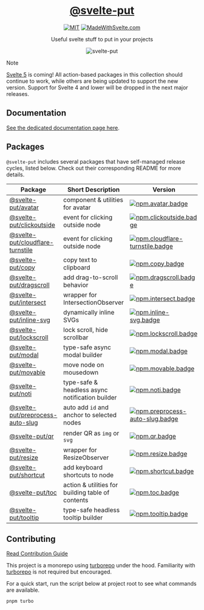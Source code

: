 <div align="center">

# [@svelte-put][docs]

[![MIT][license.badge]][license] [![MadeWithSvelte.com][madewithsvelte.badge]][madewithsvelte]

Useful svelte stuff to put in your projects

![svelte-put](https://github.com/vnphanquang/svelte-put/blob/main/sites/docs/src/lib/assets/images/og/svelte-put.jpg)

</div>

> [!NOTE]
> [Svelte 5](https://svelte.dev/blog/svelte-5-release-candidate) is coming! All action-based packages in this collection should continue to work, while others are being updated to support the new version. Support for Svelte 4 and lower will be dropped in the next major releases.

## Documentation

[See the dedicated documentation page here][docs].

## Packages

`@svelte-put` includes several packages that have self-managed release cycles, listed below. Check out their corresponding README for more details.

| Package                                                           | Short Description                                 | Version                                                         | Changelog                                           | Docs                                        |
| ----------------------------------------------------------------- | ------------------------------------------------- | --------------------------------------------------------------- | --------------------------------------------------- | ------------------------------------------- |
| [@svelte-put/avatar][github.avatar]                               | component & utilities for avatar                  | [![npm.avatar.badge]][npm.avatar]                               | [Changelog][github.avatar.changelog]                | [![docs.badge]][docs.avatar]                |
| [@svelte-put/clickoutside][github.clickoutside]                   | event for clicking outside node                   | [![npm.clickoutside.badge]][npm.clickoutside]                   | [Changelog][github.clickoutside.changelog]          | [![docs.badge]][docs.clickoutside]          |
| [@svelte-put/cloudflare-turnstile][github.cloudflare-turnstile]   | event for clicking outside node                   | [![npm.cloudflare-turnstile.badge]][npm.cloudflare-turnstile]   | [Changelog][github.cloudflare-turnstile.changelog]  | [![docs.badge]][docs.cloudflare-turnstile]  |
| [@svelte-put/copy][github.copy]                                   | copy text to clipboard                            | [![npm.copy.badge]][npm.copy]                                   | [Changelog][github.copy.changelog]                  | [![docs.badge]][docs.copy]                  |
| [@svelte-put/dragscroll][github.dragscroll]                       | add drag-to-scroll behavior                       | [![npm.dragscroll.badge]][npm.dragscroll]                       | [Changelog][github.dragscroll.changelog]            | [![docs.badge]][docs.dragscroll]            |
| [@svelte-put/intersect][github.intersect]                         | wrapper for IntersectionObserver                  | [![npm.intersect.badge]][npm.intersect]                         | [Changelog][github.intersect.changelog]             | [![docs.badge]][docs.intersect]             |
| [@svelte-put/inline-svg][github.inline-svg]                       | dynamically inline SVGs                           | [![npm.inline-svg.badge]][npm.inline-svg]                       | [Changelog][github.inline-svg.changelog]            | [![docs.badge]][docs.inline-svg]            |
| [@svelte-put/lockscroll][github.lockscroll]                       | lock scroll, hide scrollbar                       | [![npm.lockscroll.badge]][npm.lockscroll]                       | [Changelog][github.lockscroll.changelog]            | [![docs.badge]][docs.lockscroll]            |
| [@svelte-put/modal][github.modal]                                 | type-safe async modal builder                     | [![npm.modal.badge]][npm.modal]                                 | [Changelog][github.modal.changelog]                 | [![docs.badge]][docs.modal]                 |
| [@svelte-put/movable][github.movable]                             | move node on mousedown                            | [![npm.movable.badge]][npm.movable]                             | [Changelog][github.movable.changelog]               | [![docs.badge]][docs.movable]               |
| [@svelte-put/noti][github.noti]                                   | type-safe & headless async notification builder   | [![npm.noti.badge]][npm.noti]                                   | [Changelog][github.noti.changelog]                  | [![docs.badge]][docs.noti]                  |
| [@svelte-put/preprocess-auto-slug][github.preprocess-auto-slug]   | auto add `id` and anchor to selected nodes        | [![npm.preprocess-auto-slug.badge]][npm.preprocess-auto-slug]   | [Changelog][github.preprocess-auto-slug.changelog]  | [![docs.badge]][docs.preprocess-auto-slug]  |
| [@svelte-put/qr][github.qr]                                       | render QR as `img` or `svg`                       | [![npm.qr.badge]][npm.qr]                                       | [Changelog][github.qr.changelog]                    | [![docs.badge]][docs.qr]                    |
| [@svelte-put/resize][github.resize]                               | wrapper for ResizeObserver                        | [![npm.resize.badge]][npm.resize]                               | [Changelog][github.resize.changelog]                | [![docs.badge]][docs.resize]                |
| [@svelte-put/shortcut][github.shortcut]                           | add keyboard shortcuts to node                    | [![npm.shortcut.badge]][npm.shortcut]                           | [Changelog][github.shortcut.changelog]              | [![docs.badge]][docs.shortcut]              |
| [@svelte-put/toc][github.toc]                                     | action & utilities for building table of contents | [![npm.toc.badge]][npm.toc]                                     | [Changelog][github.toc.changelog]                   | [![docs.badge]][docs.toc]                   |
| [@svelte-put/tooltip][github.tooltip]                             | type-safe headless tooltip builder                | [![npm.tooltip.badge]][npm.tooltip]                             | [Changelog][github.tooltip.changelog]               | [![docs.badge]][docs.tooltip]               |

<!-- ### In the Pipeline

These are some packages that will be added in the future (as soon as I find time, and the implementation has matured & become generic enough).

| Package                             | Category  | Short Description             | Status      | Docs        |
| ----------------------------------- | --------- | ----------------------------- | ----------- | ----------- |
| [@svelte-put/select][github.select] | component | minimal & extensible `select` | prototyping | coming soon |

Names for those packages may change. -->

## Contributing

[Read Contribution Guide][github.contributing]

This project is a monorepo using [turborepo] under the hood. Familiarity with [turborepo] is not required but encouraged.

For a quick start, run the script below at project root to see what commands are available.

```bash
pnpm turbo
```

<!-- github specifics -->

[github.contributing]: ./CONTRIBUTING.md
[github.issues]: https://github.com/vnphanquang/svelte-put/issues?q=
[github.avatar]: https://github.com/vnphanquang/svelte-put/tree/main/packages/avatar
[github.avatar.changelog]: https://github.com/vnphanquang/svelte-put/blob/main/packages/avatar/CHANGELOG.md
[github.clickoutside]: https://github.com/vnphanquang/svelte-put/tree/main/packages/clickoutside
[github.clickoutside.changelog]: https://github.com/vnphanquang/svelte-put/blob/main/packages/clickoutside/CHANGELOG.md
[github.cloudflare-turnstile]: https://github.com/vnphanquang/svelte-put/tree/main/packages/cloudflare-turnstile
[github.cloudflare-turnstile.changelog]: https://github.com/vnphanquang/svelte-put/blob/main/packages/cloudflare-turnstile/CHANGELOG.md
[github.copy]: https://github.com/vnphanquang/svelte-put/tree/main/packages/copy
[github.copy.changelog]: https://github.com/vnphanquang/svelte-put/blob/main/packages/copy/CHANGELOG.md
[github.dragscroll]: https://github.com/vnphanquang/svelte-put/tree/main/packages/dragscroll
[github.dragscroll.changelog]: https://github.com/vnphanquang/svelte-put/blob/main/packages/dragscroll/CHANGELOG.md
[github.intersect]: https://github.com/vnphanquang/svelte-put/tree/main/packages/intersect
[github.intersect.changelog]: https://github.com/vnphanquang/svelte-put/blob/main/packages/intersect/CHANGELOG.md
[github.inline-svg]: https://github.com/vnphanquang/svelte-put/tree/main/packages/inline-svg
[github.inline-svg.changelog]: https://github.com/vnphanquang/svelte-put/blob/main/packages/inline-svg/CHANGELOG.md
[github.lockscroll]: https://github.com/vnphanquang/svelte-put/tree/main/packages/lockscroll
[github.lockscroll.changelog]: https://github.com/vnphanquang/svelte-put/blob/main/packages/lockscroll/CHANGELOG.md
[github.modal]: https://github.com/vnphanquang/svelte-put/tree/main/packages/modal
[github.modal.changelog]: https://github.com/vnphanquang/svelte-put/blob/main/packages/modal/CHANGELOG.md
[github.movable]: https://github.com/vnphanquang/svelte-put/tree/main/packages/movable
[github.movable.changelog]: https://github.com/vnphanquang/svelte-put/blob/main/packages/movable/CHANGELOG.md
[github.noti]: https://github.com/vnphanquang/svelte-put/tree/main/packages/noti
[github.noti.changelog]: https://github.com/vnphanquang/svelte-put/blob/main/packages/noti/CHANGELOG.md
[github.preprocess-auto-slug]: https://github.com/vnphanquang/svelte-put/tree/main/packages/auto-slug
[github.preprocess-auto-slug.changelog]: https://github.com/vnphanquang/svelte-put/blob/main/packages/auto-slug/CHANGELOG.md
[github.qr]: https://github.com/vnphanquang/svelte-put/tree/main/packages/qr
[github.qr.changelog]: https://github.com/vnphanquang/svelte-put/blob/main/packages/qr/CHANGELOG.md
[github.resize]: https://github.com/vnphanquang/svelte-put/tree/main/packages/resize
[github.resize.changelog]: https://github.com/vnphanquang/svelte-put/blob/main/packages/resize/CHANGELOG.md
[github.select]: https://github.com/vnphanquang/svelte-put/tree/main/packages/select
[github.select.changelog]: https://github.com/vnphanquang/svelte-put/blob/main/packages/select/CHANGELOG.md
[github.shortcut]: https://github.com/vnphanquang/svelte-put/tree/main/packages/shortcut
[github.shortcut.changelog]: https://github.com/vnphanquang/svelte-put/blob/main/packages/shortcut/CHANGELOG.md
[github.toc]: https://github.com/vnphanquang/svelte-put/tree/main/packages/toc
[github.toc.changelog]: https://github.com/vnphanquang/svelte-put/blob/main/packages/toc/CHANGELOG.md
[github.tooltip]: https://github.com/vnphanquang/svelte-put/tree/main/packages/tooltip
[github.tooltip.changelog]: https://github.com/vnphanquang/svelte-put/blob/main/packages/tooltip/CHANGELOG.md

<!-- heading badge -->

[license.badge]: https://img.shields.io/badge/license-MIT-blue.svg
[license]: ./LICENSE
[madewithsvelte.badge]: https://madewithsvelte.com/storage/repo-shields/4070-shield.svg
[madewithsvelte]: https://madewithsvelte.com/p/svelte-put/shield-link

<!-- npm -->

[npm.avatar.badge]: https://img.shields.io/npm/v/@svelte-put/avatar
[npm.avatar]: https://www.npmjs.com/package/@svelte-put/avatar
[npm.clickoutside.badge]: https://img.shields.io/npm/v/@svelte-put/clickoutside
[npm.clickoutside]: https://www.npmjs.com/package/@svelte-put/clickoutside
[npm.cloudflare-turnstile.badge]: https://img.shields.io/npm/v/@svelte-put/cloudflare-turnstile
[npm.cloudflare-turnstile]: https://www.npmjs.com/package/@svelte-put/cloudflare-turnstile
[npm.copy.badge]: https://img.shields.io/npm/v/@svelte-put/copy
[npm.copy]: https://www.npmjs.com/package/@svelte-put/copy
[npm.dragscroll.badge]: https://img.shields.io/npm/v/@svelte-put/dragscroll
[npm.dragscroll]: https://www.npmjs.com/package/@svelte-put/dragscroll
[npm.intersect.badge]: https://img.shields.io/npm/v/@svelte-put/intersect
[npm.intersect]: https://www.npmjs.com/package/@svelte-put/intersect
[npm.inline-svg.badge]: https://img.shields.io/npm/v/@svelte-put/inline-svg
[npm.inline-svg]: https://www.npmjs.com/package/@svelte-put/inline-svg
[npm.lockscroll.badge]: https://img.shields.io/npm/v/@svelte-put/lockscroll
[npm.lockscroll]: https://www.npmjs.com/package/@svelte-put/lockscroll
[npm.modal.badge]: https://img.shields.io/npm/v/@svelte-put/modal
[npm.modal]: https://www.npmjs.com/package/@svelte-put/modal
[npm.movable.badge]: https://img.shields.io/npm/v/@svelte-put/movable
[npm.movable]: https://www.npmjs.com/package/@svelte-put/movable
[npm.noti.badge]: https://img.shields.io/npm/v/@svelte-put/noti
[npm.noti]: https://www.npmjs.com/package/@svelte-put/noti
[npm.preprocess-auto-slug.badge]: https://img.shields.io/npm/v/@svelte-put/preprocess-auto-slug
[npm.preprocess-auto-slug]: https://www.npmjs.com/package/@svelte-put/preprocess-auto-slug
[npm.qr.badge]: https://img.shields.io/npm/v/@svelte-put/qr
[npm.qr]: https://www.npmjs.com/package/@svelte-put/qr
[npm.resize.badge]: https://img.shields.io/npm/v/@svelte-put/resize
[npm.resize]: https://www.npmjs.com/package/@svelte-put/resize
[npm.shortcut.badge]: https://img.shields.io/npm/v/@svelte-put/shortcut
[npm.shortcut]: https://www.npmjs.com/package/@svelte-put/shortcut
[npm.toc.badge]: https://img.shields.io/npm/v/@svelte-put/toc
[npm.toc]: https://www.npmjs.com/package/@svelte-put/toc
[npm.tooltip.badge]: https://img.shields.io/npm/v/@svelte-put/tooltip
[npm.tooltip]: https://www.npmjs.com/package/@svelte-put/tooltip

<!-- svelte REPL -->

[turborepo]: https://turborepo.org/

<!-- docs linking -->

[docs]: https://svelte-put.vnphanquang.com
[docs.avatar]: https://svelte-put.vnphanquang.com/docs/avatar
[docs.clickoutside]: https://svelte-put.vnphanquang.com/docs/clickoutside
[docs.cloudflare-turnstile]: https://svelte-put.vnphanquang.com/docs/cloudflare-turnstile
[docs.copy]: https://svelte-put.vnphanquang.com/docs/copy
[docs.dragscroll]: https://svelte-put.vnphanquang.com/docs/dragscroll
[docs.intersect]: https://svelte-put.vnphanquang.com/docs/intersect
[docs.inline-svg]: https://svelte-put.vnphanquang.com/docs/inline-svg
[docs.lockscroll]: https://svelte-put.vnphanquang.com/docs/lockscroll
[docs.modal]: https://svelte-put.vnphanquang.com/docs/modal
[docs.movable]: https://svelte-put.vnphanquang.com/docs/movable
[docs.noti]: https://svelte-put.vnphanquang.com/docs/noti
[docs.preprocess-auto-slug]: https://svelte-put.vnphanquang.com/docs/preprocess-auto-slug
[docs.qr]: https://svelte-put.vnphanquang.com/docs/qr
[docs.select]: https://svelte-put.vnphanquang.com/docs/select
[docs.resize]: https://svelte-put.vnphanquang.com/docs/resize
[docs.shortcut]: https://svelte-put.vnphanquang.com/docs/shortcut
[docs.toc]: https://svelte-put.vnphanquang.com/docs/toc
[docs.tooltip]: https://svelte-put.vnphanquang.com/docs/tooltip
[docs.badge]: https://img.shields.io/badge/-Docs%20Site-blue
